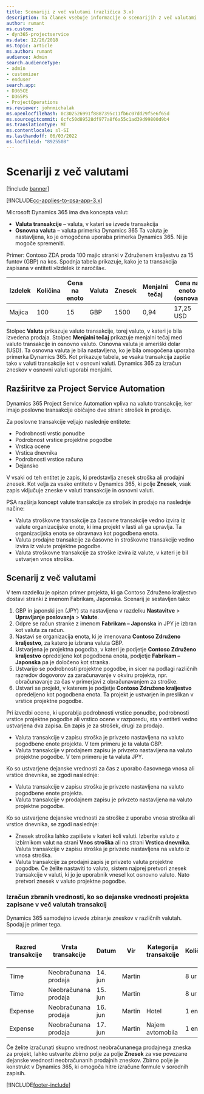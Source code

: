 ```yaml
---
title: Scenariji z več valutami (različica 3.x)
description: Ta članek vsebuje informacije o scenarijih z več valutami.
author: rumant
ms.custom:
- dyn365-projectservice
ms.date: 12/26/2018
ms.topic: article
ms.author: rumant
audience: Admin
search.audienceType:
- admin
- customizer
- enduser
search.app:
- D365CE
- D365PS
- ProjectOperations
ms.reviewer: johnmichalak
ms.openlocfilehash: 0c302526991f8887395c11fb6c07dd29f5e6f65d
ms.sourcegitcommit: 6cfc50d89528df977a8f6a55c1ad39d99800d9b4
ms.translationtype: MT
ms.contentlocale: sl-SI
ms.lasthandoff: 06/03/2022
ms.locfileid: "8925508"
---
```

# <a name="multiple-currency-scenarios"></a>Scenariji z več valutami

[!include [banner](../includes/psa-now-project-operations.md)]

[!INCLUDE[cc-applies-to-psa-app-3.x](../includes/cc-applies-to-psa-app-3x.md)]

Microsoft Dynamics 365 ima dva koncepta valut:

- **Valuta transakcije** – valuta, v kateri se izvede transakcija 
- **Osnovna valuta** – valuta primerka Dynamics 365 Ta valuta je nastavljena, ko je omogočena uporaba primerka Dynamics 365. Ni je mogoče spremeniti.

Primer: Contoso ZDA proda 100 majic stranki v Združenem kraljestvu za 15 funtov (GBP) na kos. Spodnja tabela prikazuje, kako je ta transakcija zapisana v entiteti »Izdelek iz naročila«.

| Izdelek | Količina | Cena na enoto | Valuta | Znesek | Menjalni tečaj | Cena na enoto (osnova)| Znesek (osnova)|
|---------|----------|----------------|----------|--------|---------------|----------------------|--------------|
| Majica | 100      | 15             | GBP      | 1500   | 0,94          | 17,25 USD               | 1.725 USD       |

Stolpec **Valuta** prikazuje valuto transakcije, torej valuto, v kateri je bila izvedena prodaja. Stolpec **Menjalni tečaj** prikazuje menjalni tečaj med valuto transakcije in osnovno valuto. Osnovna valuta je ameriški dolar (USD). Ta osnovna valuta je bila nastavljena, ko je bila omogočena uporaba primerka Dynamics 365.
Kot prikazuje tabela, se vsaka transakcija zapiše tako v valuti transakcije kot v osnovni valuti. Dynamics 365 za izračun zneskov v osnovni valuti uporabi menjalni.

## <a name="project-service-automation-extensions"></a>Razširitve za Project Service Automation

Dynamics 365 Project Service Automation vpliva na valuto transakcije, ker imajo poslovne transakcije običajno dve strani: strošek in prodajo.

Za poslovne transakcije veljajo naslednje entitete:

- Podrobnosti vrstic ponudbe
- Podrobnost vrstice projektne pogodbe
- Vrstica ocene
- Vrstica dnevnika
- Podrobnosti vrstice računa
- Dejansko

V vsaki od teh entitet je zapis, ki predstavlja znesek stroška ali prodajni znesek. Kot velja za vsako entiteto v Dynamics 365, ki polje **Znesek**, vsak zapis vključuje zneske v valuti transakcije in osnovni valuti. 

PSA razširja koncept valute transakcije za strošek in prodajo na naslednje načine:

- Valuta stroškovne transakcije za časovne transakcije vedno izvira iz valute organizacijske enote, ki ima projekt v lasti ali ga upravlja. Ta organizacijska enota se obravnava kot pogodbena enota.
- Valuta prodajne transakcije za časovne in stroškovne transakcije vedno izvira iz valute projektne pogodbe.
- Valuta stroškovne transakcije za stroške izvira iz valute, v kateri je bil ustvarjen vnos stroška.

## <a name="multiple-currency-scenario"></a>Scenarij z več valutami

V tem razdelku je opisan primer projekta, ki ga Contoso Združeno kraljestvo dostavi stranki z imenom Fabrikam, Japonska. Scenarij je sestavljen tako:

1. GBP in japonski jen (JPY) sta nastavljena v razdelku **Nastavitve** \> **Upravljanje poslovanja** \> **Valute**. 
2. Odpre se račun stranke z imenom **Fabrikam – Japonska** in JPY je izbran kot valuta za račun.
3. Nastavi se organizacija enota, ki je imenovana **Contoso Združeno kraljestvo**, za katero je izbrana valuta GBP.
4. Ustvarjena je projektna pogodba, v kateri je podjetje **Contoso Združeno kraljestvo** opredeljeno kot pogodbena enota, podjetje **Fabrikam – Japonska** pa je določeno kot stranka.
5. Ustvarijo se podrobnosti projektne pogodbe, in sicer na podlagi različnih razredov dogovorov za zaračunavanje v okviru projekta, npr. obračunavanje za čas v primerjavi z obračunavanjem za stroške.
6. Ustvari se projekt, v katerem je podjetje **Contoso Združeno kraljestvo** opredeljeno kot pogodbena enota. Ta projekt je ustvarjen in preslikan v vrstice projektne pogodbe.


Pri izvedbi ocene, ki uporablja podrobnosti vrstice ponudbe, podrobnosti vrstice projektne pogodbe ali vrstico ocene v razporedu, sta v entiteti vedno ustvarjena dva zapisa. En zapis je za strošek, drugi za prodajo.

- Valuta transakcije v zapisu stroška je privzeto nastavljena na valuto pogodbene enote projekta. V tem primeru je ta valuta GBP.
- Valuta transakcije v prodajnem zapisu je privzeto nastavljena na valuto projektne pogodbe. V tem primeru je ta valuta JPY.

Ko so ustvarjene dejanske vrednosti za čas z uporabo časovnega vnosa ali vrstice dnevnika, se zgodi naslednje:

- Valuta transakcije v zapisu stroška je privzeto nastavljena na valuto pogodbene enote projekta.
- Valuta transakcije v prodajnem zapisu je privzeto nastavljena na valuto projektne pogodbe.

Ko so ustvarjene dejanske vrednosti za stroške z uporabo vnosa stroška ali vrstice dnevnika, se zgodi naslednje:

- Znesek stroška lahko zapišete v kateri koli valuti. Izberite valuto z izbirnikom valut na strani **Vnos stroška** ali na strani **Vrstica dnevnika**. Valuta transakcije v zapisu stroška je privzeto nastavljena na valuto iz vnosa stroška. 
- Valuta transakcije za prodajni zapis je privzeto valuta projektne pogodbe. Če želite nastaviti to valuto, sistem najprej pretvori znesek transakcije v valuti, ki jo je uporabnik vnesel kot osnovno valuto. Nato pretvori znesek v valuto projektne pogodbe. 

### <a name="computing-roll-ups-when-project-actuals-are-recorded-in-multiple-transaction-currencies"></a>Izračun zbranih vrednosti, ko so dejanske vrednosti projekta zapisane v več valutah transakcij

Dynamics 365 samodejno izvede zbiranje zneskov v različnih valutah. Spodaj je primer tega.

| Razred transakcije | Vrsta transakcije| Datum   | Vir | Kategorija transakcije | Količina | Cena enote | Znesek      | Menjalni tečaj | Znesek v osnovni valuti |
|-------------------|------------------|--------|----------|----------------------|----------|--------------|-------------|---------------|----------------|
| Time              | Neobračunana prodaja   | 14. jun | Martin  |                      | 8 ur    | 20.000 JPY    | 160.000 JPY | 123           | 1.300,81 USD    |
| Time              | Neobračunana prodaja   | 15. jun | Martin  |                      | 8 ur    | 20.000 JPY    | 160.000 JPY | 123           | 1.300,81 USD    |
| Expense           | Neobračunana prodaja   | 16. jun | Martin  | Hotel                | 1 enota     | 250 EUR      | 250 EUR     | 0,94          | 265,95 USD     |
| Expense           | Neobračunana prodaja   | 17. jun | Martin  | Najem avtomobila           | 1 enota     | 150 EUR      | 150 EUR     | 0,94          | 159,57 USD     |

Če želite izračunati skupno vrednost neobračunanega prodajnega zneska za projekt, lahko ustvarite zbirno polje za polje **Znesek** za vse povezane dejanske vrednosti neobračunanih prodajnih zneskov. Zbirno polje je konstrukt v Dynamics 365, ki omogoča hitre izračune formule v sorodnih zapisih.


[!INCLUDE[footer-include](../includes/footer-banner.md)]
